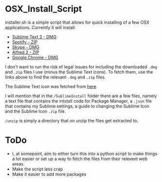 OSX_Install_Script
===

installer.sh is a simple script that allows for quick installing of a few OSX applications.
Currently it will install:
* [Sublime Text 3 - DMG](http://c758482.r82.cf2.rackcdn.com/Sublime%20Text%20Build%203065.dmg)
* [Spotify - ZIP](http://download.spotify.com/SpotifyInstaller.zip)
* [Skype - DMG](http://download.skype.com/macosx/Skype_6.19.0.452.dmg)
* [Alfred 2 - ZIP](https://cachefly.alfredapp.com/Alfred_2.4_279.zip)
* [Google Chrome - DMG](https://dl.google.com/chrome/mac/stable/GGRO/googlechrome.dmg)

I don't want to run the risk of legal issues for including the downloaded `.dmg` and `.zip` files I use (minus the Sublime Text icons). To fetch them, use the links above to find the relevant `.dmg` and `.zip` files.

The Sublime Text icon was fetched from [here](https://dribbble.com/shots/1069298-Sublime-Text-Icon-Redux).

I will mention that in the `/SublimeInstall` folder there are a few files, namely a text file that contains the intstall code for Package Manager, a `.json` file that contains my Sublime settings, a guide to changing the Sublime Icon and the Sublime Icon `.zip` file.

`/unzip` is simply a directory that on unzip the files get extracted to.

ToDo
===
* I, at somepoint, aim to either turn this into a python script to make things a lot easier or set up a way to fetch the files from their relevent web areas.
* Make the script less crap
* Make it easier to add more packages